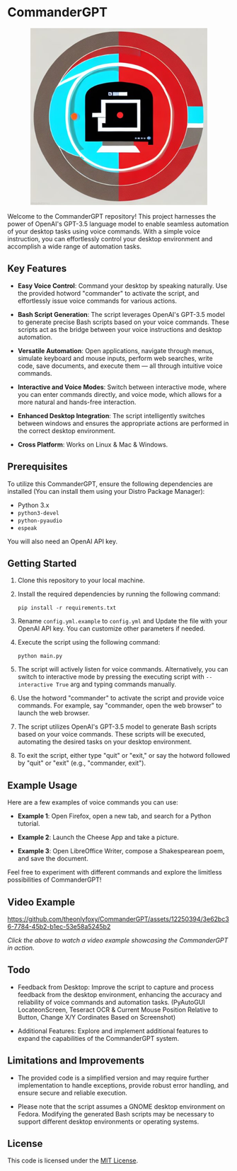 # CommanderGPT

<p align="center">
  <img src="media/logo.jpeg" alt="CommanderGPT" width="400" height="400">
</p>

Welcome to the CommanderGPT repository! This project harnesses the power of OpenAI's GPT-3.5 language model to enable seamless automation of your desktop tasks using voice commands. With a simple voice instruction, you can effortlessly control your desktop environment and accomplish a wide range of automation tasks.

## Key Features

- **Easy Voice Control**: Command your desktop by speaking naturally. Use the provided hotword "commander" to activate the script, and effortlessly issue voice commands for various actions.

- **Bash Script Generation**: The script leverages OpenAI's GPT-3.5 model to generate precise Bash scripts based on your voice commands. These scripts act as the bridge between your voice instructions and desktop automation.

- **Versatile Automation**: Open applications, navigate through menus, simulate keyboard and mouse inputs, perform web searches, write code, save documents, and execute them — all through intuitive voice commands.

- **Interactive and Voice Modes**: Switch between interactive mode, where you can enter commands directly, and voice mode, which allows for a more natural and hands-free interaction.

- **Enhanced Desktop Integration**: The script intelligently switches between windows and ensures the appropriate actions are performed in the correct desktop environment.

- **Cross Platform**: Works on Linux & Mac & Windows.

## Prerequisites

To utilize this CommanderGPT, ensure the following dependencies are installed (You can install them using your Distro Package Manager):

- Python 3.x
- `python3-devel`
- `python-pyaudio`
- `espeak`

You will also need an OpenAI API key.

## Getting Started

1. Clone this repository to your local machine.

2. Install the required dependencies by running the following command:

   ```
   pip install -r requirements.txt
   ```

3. Rename `config.yml.example` to `config.yml` and Update the file with your OpenAI API key. You can customize other parameters if needed.

4. Execute the script using the following command:

   ```
   python main.py
   ```

5. The script will actively listen for voice commands. Alternatively, you can switch to interactive mode by pressing the executing script with ```--interactive True``` arg and typing commands manually.

6. Use the hotword "commander" to activate the script and provide voice commands. For example, say "commander, open the web browser" to launch the web browser.

7. The script utilizes OpenAI's GPT-3.5 model to generate Bash scripts based on your voice commands. These scripts will be executed, automating the desired tasks on your desktop environment.

8. To exit the script, either type "quit" or "exit," or say the hotword followed by "quit" or "exit" (e.g., "commander, exit").

## Example Usage

Here are a few examples of voice commands you can use:

- **Example 1**: Open Firefox, open a new tab, and search for a Python tutorial.

- **Example 2**: Launch the Cheese App and take a picture.

- **Example 3**: Open LibreOffice Writer, compose a Shakespearean poem, and save the document.

Feel free to experiment with different commands and explore the limitless possibilities of CommanderGPT!

## Video Example

https://github.com/theonlyfoxy/CommanderGPT/assets/12250394/3e62bc36-7784-45b2-b1ec-53e58a5245b2

*Click the above to watch a video example showcasing the CommanderGPT in action.*

## Todo

- Feedback from Desktop: Improve the script to capture and process feedback from the desktop environment, enhancing the accuracy and reliability of voice commands and automation tasks. (PyAutoGUI LocateonScreen, Teseract OCR & Current Mouse Position Relative to Button, Change X/Y Cordinates Based on Screenshot)

- Additional Features: Explore and implement additional features to expand the capabilities of the CommanderGPT system.

## Limitations and Improvements

- The provided code is a simplified version and may require further implementation to handle exceptions, provide robust error handling, and ensure secure and reliable execution.

- Please note that the script assumes a GNOME desktop environment on Fedora. Modifying the generated Bash scripts may be necessary to support different desktop environments or operating systems.

## License

This code is licensed under the [MIT License](LICENSE).
